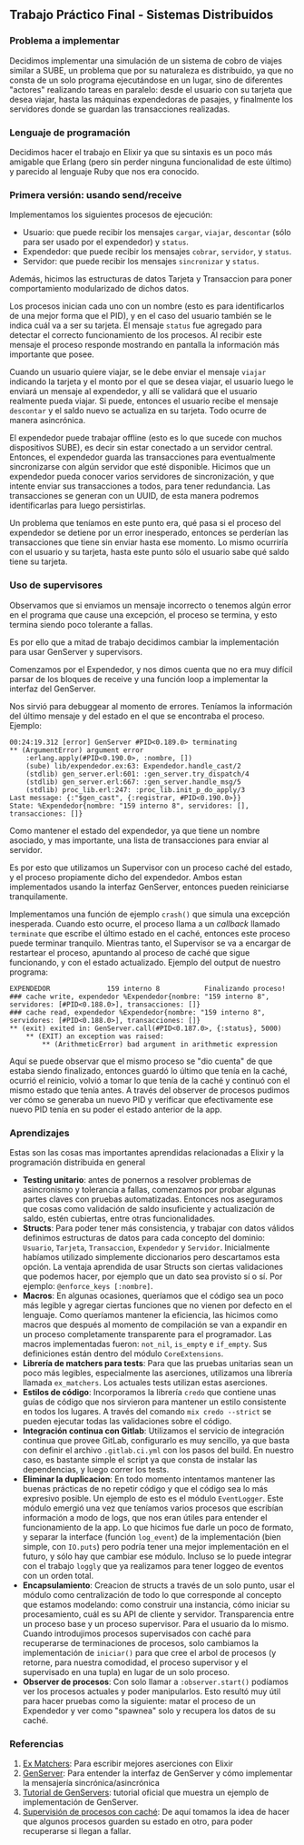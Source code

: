 ## Trabajo Práctico Final - Sistemas Distribuidos

### Problema a implementar

Decidimos implementar una simulación de un sistema de cobro de viajes similar a SUBE, un problema que por su naturaleza
es distribuido, ya que no consta de un solo programa ejecutándose en un lugar, sino de diferentes "actores" realizando
tareas en paralelo: desde el usuario con su tarjeta que desea viajar, hasta las máquinas expendedoras de pasajes, y
finalmente los servidores donde se guardan las transacciones realizadas.

### Lenguaje de programación

Decidimos hacer el trabajo en Elixir ya que su sintaxis es un poco más amigable que Erlang (pero sin perder ninguna
funcionalidad de este último) y parecido al lenguaje Ruby que nos era conocido.

### Primera versión: usando send/receive

Implementamos los siguientes procesos de ejecución:

* Usuario: que puede recibir los mensajes `cargar`, `viajar`, `descontar` (sólo para ser usado por el expendedor) y `status`.
* Expendedor: que puede recibir los mensajes `cobrar`, `servidor`, y `status`.
* Servidor: que puede recibir los mensajes `sincronizar` y `status`.

Además, hicimos las estructuras de datos Tarjeta y Transaccion para poner comportamiento modularizado de dichos datos.

Los procesos inician cada uno con un nombre (esto es para identificarlos de una mejor forma que el PID), y en el caso del
usuario también se le indica cuál va a ser su tarjeta. El mensaje `status` fue agregado para detectar el correcto
funcionamiento de los procesos. Al recibir este mensaje el proceso responde mostrando en pantalla la información más
importante que posee.

Cuando un usuario quiere viajar, se le debe enviar el mensaje `viajar` indicando la tarjeta y el monto por el que se
desea viajar, el usuario luego le enviará un mensaje al expendedor, y allí se validará que el usuario realmente pueda
viajar. Si puede, entonces el usuario recibe el mensaje `descontar` y el saldo nuevo se actualiza en su tarjeta. Todo
ocurre de manera asincrónica.

El expendedor puede trabajar offline (esto es lo que sucede con muchos dispositivos SUBE), es decir sin estar conectado
a un servidor central. Entonces, el expendedor guarda las transacciones para eventualmente sincronizarse con algún
servidor que esté disponible. Hicimos que un expendedor pueda conocer varios servidores de sincronización, y que intente
enviar sus transacciones a todos, para tener redundancia. Las transacciones se generan con un UUID, de esta manera
podremos identificarlas para luego persistirlas. 

Un problema que teníamos en este punto era, qué pasa si el proceso del expendedor se detiene por un error inesperado,
entonces se perderían las transacciones que tiene sin enviar hasta ese momento. Lo mismo ocurriría con el usuario y su
tarjeta, hasta este punto sólo el usuario sabe qué saldo tiene su tarjeta.   

### Uso de supervisores

Observamos que si enviamos un mensaje incorrecto o tenemos algún error en el programa que cause una excepción, el proceso
se termina, y esto termina siendo poco tolerante a fallas.

Es por ello que a mitad de trabajo decidimos cambiar la implementación para usar GenServer y supervisors.

Comenzamos por el Expendedor, y nos dimos cuenta que no era muy difícil parsar de los bloques de receive y una función loop
a implementar la interfaz del GenServer.

Nos sirvió para debuggear al momento de errores. Teníamos la información del último mensaje y del estado en el que se
encontraba el proceso. Ejemplo:

```
00:24:19.312 [error] GenServer #PID<0.189.0> terminating
** (ArgumentError) argument error
    :erlang.apply(#PID<0.190.0>, :nombre, [])
    (sube) lib/expendedor.ex:63: Expendedor.handle_cast/2
    (stdlib) gen_server.erl:601: :gen_server.try_dispatch/4
    (stdlib) gen_server.erl:667: :gen_server.handle_msg/5
    (stdlib) proc_lib.erl:247: :proc_lib.init_p_do_apply/3
Last message: {:"$gen_cast", {:registrar, #PID<0.190.0>}}
State: %Expendedor{nombre: "159 interno 8", servidores: [], transacciones: []}
``` 

Como mantener el estado del expendedor, ya que tiene un nombre asociado, y mas importante, una lista de transacciones
para enviar al servidor.

Es por esto que utilizamos un Supervisor con un proceso caché del estado, y el proceso propiamente dicho del expendedor.
Ambos estan implementados usando la interfaz GenServer, entonces pueden reiniciarse tranquilamente.

Implementamos una función de ejemplo `crash()` que simula una excepción inesperada. Cuando esto ocurre, el proceso llama
a un _callback_ llamado `terminate` que escribe el último estado en el caché, entonces este proceso puede terminar
tranquilo. Mientras tanto, el Supervisor se va a encargar de restartear el proceso, apuntando al proceso de caché que
sigue funcionando, y con el estado actualizado. Ejemplo del output de nuestro programa:

```
EXPENDEDOR              159 interno 8           Finalizando proceso!
### cache write, expendedor %Expendedor{nombre: "159 interno 8", servidores: [#PID<0.188.0>], transacciones: []}
### cache read, expendedor %Expendedor{nombre: "159 interno 8", servidores: [#PID<0.188.0>], transacciones: []}
** (exit) exited in: GenServer.call(#PID<0.187.0>, {:status}, 5000)
    ** (EXIT) an exception was raised:
        ** (ArithmeticError) bad argument in arithmetic expression
```

Aquí se puede observar que el mismo proceso se "dio cuenta" de que estaba siendo finalizado, entonces guardó lo último
que tenía en la caché, ocurrió el reinicio, volvió a tomar lo que tenía de la caché y continuó con el mismo estado que
tenía antes. A través del observer de procesos pudimos ver cómo se generaba un nuevo PID y verificar que efectivamente
ese nuevo PID tenía en su poder el estado anterior de la app.

### Aprendizajes

Estas son las cosas mas importantes aprendidas relacionadas a Elixir y la programación distribuida en general

* **Testing unitario**: antes de ponernos a resolver problemas de asincronismo y tolerancia a fallas, comenzamos por probar
algunas partes claves con pruebas automatizadas. Entonces nos aseguramos que cosas como validación de saldo insuficiente
y actualización de saldo, estén cubiertas, entre otras funcionalidades.
* **Structs**: Para poder tener más consistencia, y trabajar con datos válidos definimos estructuras de datos para cada
concepto del dominio: `Usuario`, `Tarjeta`, `Transaccion`, `Expendedor` y `Servidor`. Inicialmente habíamos utilizado
simplemente diccionarios pero descartamos esta opción. La ventaja aprendida de usar Structs son ciertas validaciones que
podemos hacer, por ejemplo que un dato sea provisto sí o sí. Por ejemplo: `@enforce_keys [:nombre]`. 
* **Macros**: En algunas ocasiones, queríamos que el código sea un poco más legible y agregar ciertas funciones que no
vienen por defecto en el lenguaje. Como queríamos mantener la eficiencia, las hicimos como macros que después al momento
de compilación se van a expandir en un proceso completamente transparente para el programador. Las macros implementadas
fueron: `not_nil`, `is_empty` e `if_empty`. Sus definiciones están dentro del módulo `CoreExtensions`.
* **Librería de matchers para tests**: Para que las pruebas unitarias sean un poco más legibles, especialmente las
aserciones, utilizamos una librería llamada `ex_matchers`. Los actuales tests utilizan estas aserciones.
* **Estilos de código**: Incorporamos la librería `credo` que contiene unas guías de código que nos sirvieron para
mantener un estilo consistente en todos los lugares. A través del comando `mix credo --strict` se pueden ejecutar todas
las validaciones sobre el código. 
* **Integración continua con Gitlab**: Utilizamos el servicio de integración continua que provee GitLab, configurarlo es
muy sencillo, ya que basta con definir el archivo `.gitlab.ci.yml` con los pasos del build. En nuestro caso, es bastante
simple el script ya que consta de instalar las dependencias, y luego correr los tests.
* **Eliminar la duplicacion**: En todo momento intentamos mantener las buenas prácticas de no repetir código y que el
código sea lo más expresivo posible. Un ejemplo de esto es el módulo `EventLogger`. Este módulo emergió una vez que
teníamos varios procesos que escribían información a modo de logs, que nos eran útiles para entender el funcionamiento
de la app. Lo que hicimos fue darle un poco de formato, y separar la interface (función `log_event`) de la implementación
(bien simple, con `IO.puts`) pero podría tener una mejor implementación en el futuro, y sólo hay que cambiar ese módulo.
Incluso se lo puede integrar con el trabajo `loggly` que ya realizamos para tener loggeo de eventos con un orden total.
* **Encapsulamiento**: Creacion de structs a través de un solo punto, usar el módulo como centralización de todo lo
que corresponde al concepto que estamos modelando: como construir una instancia, cómo iniciar su procesamiento, cuál es
su API de cliente y servidor. Transparencia entre un proceso base y un proceso supervisor. Para el usuario da lo mismo.
Cuando introdujimos procesos supervisados con caché para recuperarse de terminaciones de procesos, solo cambiamos la
implementación de `iniciar()` para que cree el arbol de procesos (y retorne, para nuestra comodidad, el proceso
supervisor y el supervisado en una tupla) en lugar de un solo proceso. 
* **Observer de procesos**: Con solo llamar a `:observer.start()` podíamos ver los procesos actuales y poder
manipularlos. Esto resultó muy útil para hacer pruebas como la siguiente: matar el proceso de un Expendedor y ver como
"spawnea" solo y recupera los datos de su caché.

### Referencias

1. [Ex Matchers](https://github.com/10Pines/ex_matchers): Para escribir mejores aserciones con Elixir
2. [GenServer](https://hexdocs.pm/elixir/GenServer.html): Para entender la interfaz de GenServer y cómo implementar la
mensajería sincrónica/asincrónica
3. [Tutorial de GenServers](https://elixir-lang.org/getting-started/mix-otp/genserver.html): tutorial oficial que
muestra un ejemplo de implementación de GenServer.
4. [Supervisión de procesos con caché](https://medium.com/blackode/how-to-retrieve-genserver-state-after-termination-the-practical-guide-1bafcff780bb):
De aquí tomamos la idea de hacer que algunos procesos guarden su estado en otro, para poder recuperarse si llegan a
fallar.